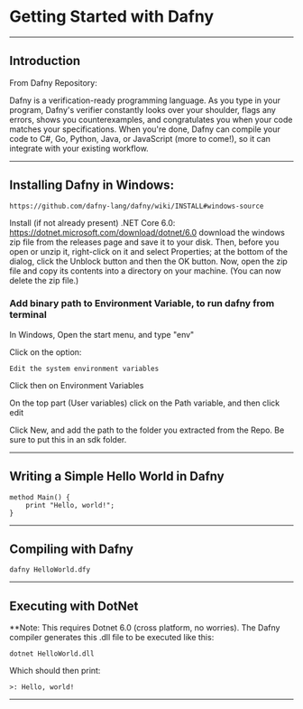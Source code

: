 # Getting Started with Dafny

---

## Introduction

From Dafny Repository:

Dafny is a verification-ready programming language. As you type in your program, Dafny's verifier 
constantly looks over your shoulder, flags any errors, shows you counterexamples, and 
congratulates you when your code matches your specifications. When you're done, Dafny can compile 
your code to C#, Go, Python, Java, or JavaScript (more to come!), so it can integrate with your 
existing workflow.


---

## Installing Dafny in Windows:

    https://github.com/dafny-lang/dafny/wiki/INSTALL#windows-source



Install (if not already present) .NET Core 6.0: https://dotnet.microsoft.com/download/dotnet/6.0
 download the windows zip file from the releases page and save it to your disk.
Then, before you open or unzip it, right-click on it and select Properties; at the bottom of 
 the dialog, click the Unblock button and then the OK button.
Now, open the zip file and copy its contents into a directory on your machine. 
 (You can now delete the zip file.)
    

### Add binary path to Environment Variable, to run dafny from terminal

In Windows, Open the start menu, and type "env"

Click on the option:

    Edit the system environment variables

Click then on Environment Variables

On the top part (User variables) click on the Path variable, and then click edit

Click New, and add the path to the folder you extracted from the Repo. Be sure to put this in an 
sdk folder.
    
---

## Writing a Simple Hello World in Dafny

    method Main() {
        print "Hello, world!";
    }


--- 

## Compiling with Dafny

    dafny HelloWorld.dfy

---

## Executing with DotNet

**Note: This requires Dotnet 6.0 (cross platform, no worries). The Dafny compiler generates this
 .dll file to be executed like this:

    dotnet HelloWorld.dll


Which should then print:

    >: Hello, world!

---


